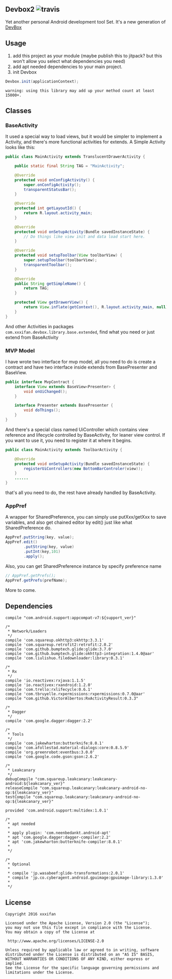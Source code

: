 ## Devbox2 ![travis](https://travis-ci.org/xxxifan/Devbox2.svg?branch=master)
Yet another personal Android development tool Set.
It's a new generation of [DevBox](https://github.com/xxxifan/DevBox)

## Usage
1. add this project as your module (maybe publish this to jitpack? but this won't allow you select what dependencies you need)
2. add apt needed dependencies to your main project.
3. init Devbox

```java
Devbox.init(applicationContext);
```

```warning: using this library may add up your method count at least 15000+.```

## Classes

### BaseActivity
It used a special way to load views, but it would be simpler to implement a Activity, and there's more functional activities for extends.
A Simple Activity looks like this:

```java
public class MainActivity extends TranslucentDrawerActivity {

    public static final String TAG = "MainActivity";

    @Override
    protected void onConfigActivity() {
        super.onConfigActivity();
        transparentStatusBar();
    }

    @Override
    protected int getLayoutId() {
        return R.layout.activity_main;
    }

    @Override
    protected void onSetupActivity(Bundle savedInstanceState) {
        // Do things like view init and data load start here.
    }

    @Override
    protected void setupToolbar(View toolbarView) {
        super.setupToolbar(toolbarView);
        transparentToolbar();
    }

    @Override
    public String getSimpleName() {
        return TAG;
    }

    protected View getDrawerView() {
        return View.inflate(getContext(), R.layout.activity_main, null);
    }
}

```

And other Activities in packages ```com.xxxifan.devbox.library.base.extended```, find what you need or just extend from BaseActivity

### MVP Model
I have wrote two interface for mvp model, all you need to do is create a contract and have two interface inside extends from BasePresenter and BaseView.

```java
public interface MvpContract {
    interface View extends BaseView<Presenter> {
        void onUiChanged();
    }

    interface Presenter extends BasePresenter {
        void doThings();
    }
}
```

And there's a special class named UiController which contains view reference and lifecycle controlled by BaseActivity, for leaner view control.
If you want to use it, you need to register it at where it begins.

```java
public class MainActivity extends ToolbarActivity {

    @Override
    protected void onSetupActivity(Bundle savedInstanceState) {
        registerUiControllers(new BottomBarControler(view));
    }
    ......
}
```

that's all you need to do, the rest have already handled by BaseActivity.

### AppPref
A wrapper for SharedPreference, you can simply use putXxx/getXxx to save variables, and also get chained editor by edit() just like what SharedPreference do.

```java
AppPref.putString(key, value);
AppPref.edit()
        .putString(key, value)
        .putInt(key,101)
        .apply();
```

Also, you can get SharedPreference instance by specify preference name

```java
// AppPref.getPrefs();
AppPref.getPrefs(prefName);
```

More to come.

## Dependencies

    compile "com.android.support:appcompat-v7:${support_ver}"
    
    /*
     * Network/Loaders
     */
    compile 'com.squareup.okhttp3:okhttp:3.3.1'
    compile 'com.squareup.retrofit2:retrofit:2.0.2'
    compile 'com.github.bumptech.glide:glide:3.7.0'
    compile 'com.github.bumptech.glide:okhttp3-integration:1.4.0@aar'
    compile 'com.liulishuo.filedownloader:library:0.3.1'

    /*
     * Rx
     */
    compile 'io.reactivex:rxjava:1.1.5'
    compile 'io.reactivex:rxandroid:1.2.0'
    compile 'com.trello:rxlifecycle:0.6.1'
    compile 'com.tbruyelle.rxpermissions:rxpermissions:0.7.0@aar'
    compile "com.github.VictorAlbertos:RxActivityResult:0.3.3"
 
    /*
     * Dagger
     */
    compile 'com.google.dagger:dagger:2.2'
 
    /*
     * Tools
     */
    compile 'com.jakewharton:butterknife:8.0.1'
    compile 'com.afollestad.material-dialogs:core:0.8.5.9'
    compile 'org.greenrobot:eventbus:3.0.0'
    compile 'com.google.code.gson:gson:2.6.2'

    /*
     * Leakcanary
     */
    debugCompile "com.squareup.leakcanary:leakcanary-android:${leakcanary_ver}"
    releaseCompile "com.squareup.leakcanary:leakcanary-android-no-op:${leakcanary_ver}"
    testCompile "com.squareup.leakcanary:leakcanary-android-no-op:${leakcanary_ver}"
    
    provided 'com.android.support:multidex:1.0.1'

    /*
     * apt needed
     *
     * apply plugin: 'com.neenbedankt.android-apt'
     * apt 'com.google.dagger:dagger-compiler:2.2'
     * apt 'com.jakewharton:butterknife-compiler:8.0.1'
     *
     */

    /*
     * Optional
     *
     * compile 'jp.wasabeef:glide-transformations:2.0.1'
     * compile 'jp.co.cyberagent.android.gpuimage:gpuimage-library:1.3.0'
     *
     */

## License
```
Copyright 2016 xxxifan

Licensed under the Apache License, Version 2.0 (the "License");
you may not use this file except in compliance with the License.
You may obtain a copy of the License at

 http://www.apache.org/licenses/LICENSE-2.0

Unless required by applicable law or agreed to in writing, software
distributed under the License is distributed on an "AS IS" BASIS,
WITHOUT WARRANTIES OR CONDITIONS OF ANY KIND, either express or implied.
See the License for the specific language governing permissions and
limitations under the License.
```